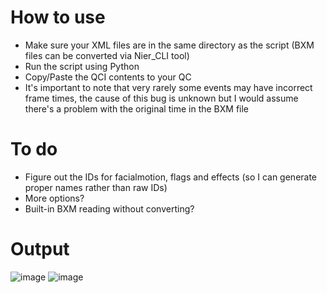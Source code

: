# How to use
- Make sure your XML files are in the same directory as the script (BXM files can be converted via Nier_CLI tool)
- Run the script using Python
- Copy/Paste the QCI contents to your QC
- It's important to note that very rarely some events may have incorrect frame times, the cause of this bug is unknown but I would assume there's a problem with the original time in the BXM file

# To do
- Figure out the IDs for facialmotion, flags and effects (so I can generate proper names rather than raw IDs)
- More options?
- Built-in BXM reading without converting?

# Output
![image](https://github.com/Cpt-Hazama/GBF-Relink-Events2Source/assets/7193583/c88f4b45-ab0c-46fc-8587-fe67034c2181)
![image](https://github.com/Cpt-Hazama/GBF-Relink-Events2Source/assets/7193583/fb7870ea-e0b4-4ba8-a8d9-05988586825b)
